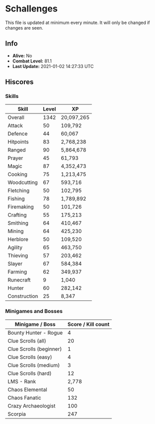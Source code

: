 # Schallenges

This file is updated at minimum every minute. It will only be changed if changes are seen.

## Info

 - **Alive:** No
 - **Combat Level:** 81.1
 - **Last Update:** 2021-01-02 14:27:33 UTC

## Hiscores

### Skills

| Skill | Level | XP |
|--|--|--|
| Overall | 1342 | 20,097,265 |
| Attack | 50 | 109,792 |
| Defence | 44 | 60,067 |
| Hitpoints | 83 | 2,768,238 |
| Ranged | 90 | 5,864,678 |
| Prayer | 45 | 61,793 |
| Magic | 87 | 4,352,473 |
| Cooking | 75 | 1,213,475 |
| Woodcutting | 67 | 593,716 |
| Fletching | 50 | 102,795 |
| Fishing | 78 | 1,789,892 |
| Firemaking | 50 | 101,726 |
| Crafting | 55 | 175,213 |
| Smithing | 64 | 410,467 |
| Mining | 64 | 425,230 |
| Herblore | 50 | 109,520 |
| Agility | 65 | 463,750 |
| Thieving | 57 | 203,462 |
| Slayer | 67 | 584,384 |
| Farming | 62 | 349,937 |
| Runecraft | 9 | 1,040 |
| Hunter | 60 | 282,142 |
| Construction | 25 | 8,347 |

### Minigames and Bosses

| Minigame / Boss | Score / Kill count |
|--|--|
| Bounty Hunter - Rogue | 4 |
| Clue Scrolls (all) | 20 |
| Clue Scrolls (beginner) | 1 |
| Clue Scrolls (easy) | 4 |
| Clue Scrolls (medium) | 3 |
| Clue Scrolls (hard) | 12 |
| LMS - Rank | 2,778 |
| Chaos Elemental | 50 |
| Chaos Fanatic | 132 |
| Crazy Archaeologist | 100 |
| Scorpia | 247 |
